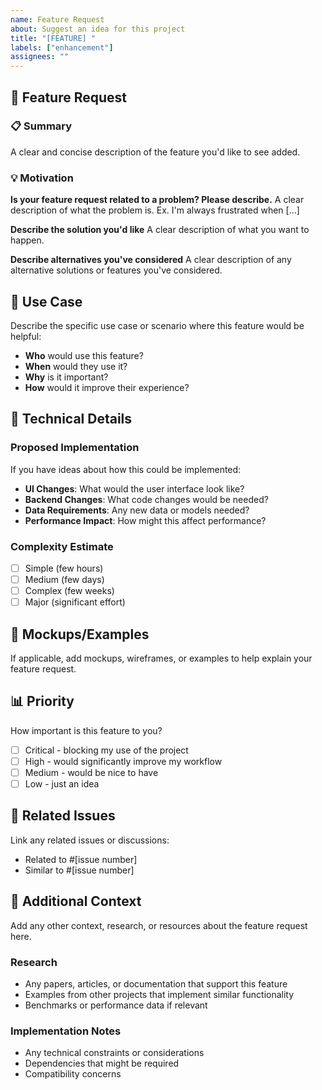 ```yaml
---
name: Feature Request
about: Suggest an idea for this project
title: "[FEATURE] "
labels: ["enhancement"]
assignees: ""
---
```


## 🚀 Feature Request

### 📋 Summary

A clear and concise description of the feature you'd like to see added.

### 💡 Motivation

**Is your feature request related to a problem? Please describe.**
A clear description of what the problem is. Ex. I'm always frustrated when [...]

**Describe the solution you'd like**
A clear description of what you want to happen.

**Describe alternatives you've considered**
A clear description of any alternative solutions or features you've considered.

## 🎯 Use Case

Describe the specific use case or scenario where this feature would be helpful:

- **Who** would use this feature?
- **When** would they use it?
- **Why** is it important?
- **How** would it improve their experience?

## 📐 Technical Details

### Proposed Implementation

If you have ideas about how this could be implemented:

- **UI Changes**: What would the user interface look like?
- **Backend Changes**: What code changes would be needed?
- **Data Requirements**: Any new data or models needed?
- **Performance Impact**: How might this affect performance?

### Complexity Estimate

- [ ] Simple (few hours)
- [ ] Medium (few days)
- [ ] Complex (few weeks)
- [ ] Major (significant effort)

## 🎨 Mockups/Examples

If applicable, add mockups, wireframes, or examples to help explain your feature request.

## 📊 Priority

How important is this feature to you?

- [ ] Critical - blocking my use of the project
- [ ] High - would significantly improve my workflow
- [ ] Medium - would be nice to have
- [ ] Low - just an idea

## 🔗 Related Issues

Link any related issues or discussions:

- Related to #[issue number]
- Similar to #[issue number]

## 📝 Additional Context

Add any other context, research, or resources about the feature request here.

### Research

- Any papers, articles, or documentation that support this feature
- Examples from other projects that implement similar functionality
- Benchmarks or performance data if relevant

### Implementation Notes

- Any technical constraints or considerations
- Dependencies that might be required
- Compatibility concerns
